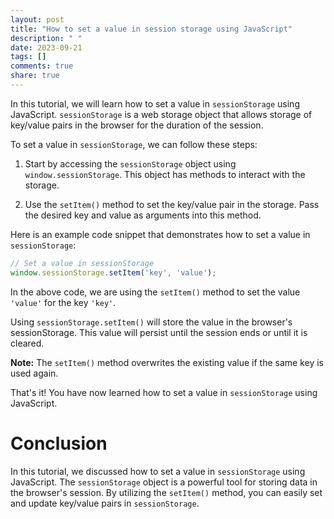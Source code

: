 ```yaml
---
layout: post
title: "How to set a value in session storage using JavaScript"
description: " "
date: 2023-09-21
tags: []
comments: true
share: true
---
```


In this tutorial, we will learn how to set a value in `sessionStorage` using JavaScript. `sessionStorage` is a web storage object that allows storage of key/value pairs in the browser for the duration of the session.

To set a value in `sessionStorage`, we can follow these steps:

1. Start by accessing the `sessionStorage` object using `window.sessionStorage`. This object has methods to interact with the storage.

2. Use the `setItem()` method to set the key/value pair in the storage. Pass the desired key and value as arguments into this method.

Here is an example code snippet that demonstrates how to set a value in `sessionStorage`:

```javascript
// Set a value in sessionStorage
window.sessionStorage.setItem('key', 'value');
```

In the above code, we are using the `setItem()` method to set the value `'value'` for the key `'key'`. 

Using `sessionStorage.setItem()` will store the value in the browser's sessionStorage. This value will persist until the session ends or until it is cleared.

**Note:** The `setItem()` method overwrites the existing value if the same key is used again.

That's it! You have now learned how to set a value in `sessionStorage` using JavaScript.

# Conclusion

In this tutorial, we discussed how to set a value in `sessionStorage` using JavaScript. The `sessionStorage` object is a powerful tool for storing data in the browser's session. By utilizing the `setItem()` method, you can easily set and update key/value pairs in `sessionStorage`.